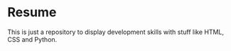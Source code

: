 # Resume
This is just a repository to display development skills with stuff like HTML, CSS and Python.
